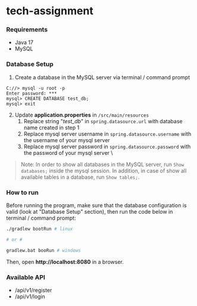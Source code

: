 # tech-assignment

### Requirements
* Java 17
* MySQL

### Database Setup
1. Create a database in the MySQL server via terminal / command prompt
```
C://> mysql -u root -p
Enter password: ***
mysql> CREATE DATABASE test_db;
mysql> exit
```
2. Update **application.properties** in `/src/main/resources`
    1. Replace string "*test_db*" in `spring.datasource.url` with database name created in step 1
    2. Replace mysql server username in `spring.datasource.username` with the username of your mysql server
    3. Replace mysql server password in `spring.datasource.password` with the password of your mysql server
\
> Note: In order to show all databases in the MySQL server, run `Show databases;` inside the mysql session. In addition, in case of show all available tables in a database, run `Show tables;`.

### How to run
Before running the program, make sure that the database configuration is valid (look at "Database Setup" section), then run the code below in terminal / command prompt:
```bash
./gradlew bootRun # linux

# or #

gradlew.bat booRun # windows
```

Then, open **http://localhost:8080** in a browser.

### Available API
* /api/v1/register
* /api/v1/login